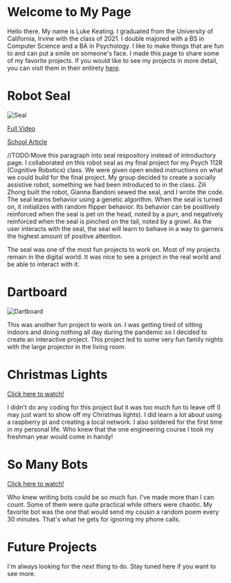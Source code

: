 # Welcome to My Page

Hello there. My name is Luke Keating. I graduated from the University of California, Irvine with the class of 2021. I double majored with a BS in Computer Science and a BA in Psychology. I like to make things that are fun to and can put a smile on someone's face. I made this page to share some of my favorite projects. If you would like to see my projects in more detail, you can visit them in their entirety [here](https://github.com/pooiy2).

# Robot Seal

![Seal](https://user-images.githubusercontent.com/45306137/124833727-7689ca80-df33-11eb-92ab-39a43b8afcd8.gif)

[Full Video](https://www.youtube.com/watch?v=yxYAd3zFkkI)

[School Article](https://www.socsci.uci.edu/newsevents/news/2020/2020-03-20-socially-assistive-robotics.php)

//TODO:Move this paragraph into seal respository instead of introductory page.
I collaborated on this robot seal as my final project for my Psych 112R (Cognitive Robotics) class. We were given open ended instructions on what we could build for the final project. My group decided to create a socially assistive robot, something we had been introduced to in the class. Zili Zhong built the robot, Gianna Bandoni sewed the seal, and I wrote the code. The seal learns behavior using a genetic algorithm. When the seal is turned on, it initializes with random flipper behavior. Its behavior can be positively reinforced when the seal is pet on the head, noted by a purr, and negatively reinforced when the seal is pinched on the tail, noted by a growl. As the user interacts with the seal, the seal will learn to behave in a way to garners the highest amount of positive attention.  

The seal was one of the most fun projects to work on. Most of my projects remain in the digital world. It was nice to see a project in the real world and be able to interact with it.

# Dartboard 

![Dartboard](https://user-images.githubusercontent.com/45306137/124836491-e4d08c00-df37-11eb-9a6b-9d7f5448a7fe.gif)

This was another fun project to work on. I was getting tired of sitting indoors and doing nothing all day during the pandemic so I decided to create an interactive project. This project led to some very fun family nights with the large projector in the living room.

# Christmas Lights

[Click here to watch!](pooiy2.github.io)

I didn't do any coding for this project but it was too much fun to leave off (I may just want to show off my Christmas lights). I did learn a lot about using a raspberry pi and creating a local network. I also soldered for the first time in my personal life. Who knew that the one engineering course I took my freshman year would come in handy!

# So Many Bots

[Click here to watch!](pooiy2.github.io)

Who knew writing bots could be so much fun. I've made more than I can count. Some of them were quite practical while others were chaotic. My favorite bot was the one that would send my cousin a random poem every 30 minutes. That's what he gets for ignoring my phone calls.

# Future Projects

I'm always looking for the next thing to do. Stay tuned here if you want to see more.
